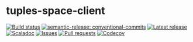# tuples-space-client

[![Build status](https://github.com/cake-lier/tuples-space-client/actions/workflows/release.yml/badge.svg)](https://github.com/cake-lier/tuples-space-client/actions/workflows/release.yml)
[![semantic-release: conventional-commits](https://img.shields.io/badge/semantic--release-conventional_commits-e10098?logo=semantic-release)](https://github.com/semantic-release/semantic-release)
[![Latest release](https://img.shields.io/github/v/release/cake-lier/tuples-space-client)](https://github.com/cake-lier/tuples-space-client/releases/latest/)
[![Scaladoc](https://img.shields.io/github/v/release/cake-lier/tuples-space-client?label=scaladoc)](https://cake-lier.github.io/tuples-space-client/io/github/cakelier)
[![Issues](https://img.shields.io/github/issues/cake-lier/tuples-space-client)](https://github.com/cake-lier/tuples-space-client/issues)
[![Pull requests](https://img.shields.io/github/issues-pr/cake-lier/tuples-space-client)](https://github.com/cake-lier/tuples-space-client/pulls)
[![Codecov](https://codecov.io/gh/cake-lier/tuples-space-client/branch/main/graph/badge.svg?token=UX36N6CU78)](https://codecov.io/gh/cake-lier/tuples-space-client)

